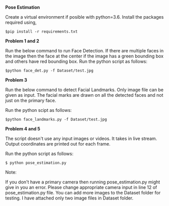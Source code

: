 **Pose Estimation**

Create a virtual environment if posible with python=3.6.
Install the packages required using,

`$pip install -r requirements.txt`

**Problem 1 and 2**

Run the below command to run Face Detection. If there are multiple faces in the image then the face at the center if the image has a green bounding box and others have red bounding box. 
Run the python script as follows:

`$python face_det.py -f Dataset/test.jpg`

**Problem 3**

Run the below command to detect Facial Landmarks. Only image file can be given as input. The facial marks are drawn on all the detected faces and not just on the primary face. 

Run the python scipt as follows:

`$python face_landmarks.py -f Dataset/test.jpg`


**Problem 4 and 5**

The script doesn't use any input images or videos. It takes in live stream. Output coordinates are printed out for each frame.

Run the python script as follows:

`$ python pose_estimation.py`

Note:

If you don't have a primary camera then running pose_estimation.py might give in you an error. Please change appropriate camera input in line 12 of pose_estimation.py file. 
You can add more images to the Dataset folder for testing. I have attached only two image files in Dataset folder. 

